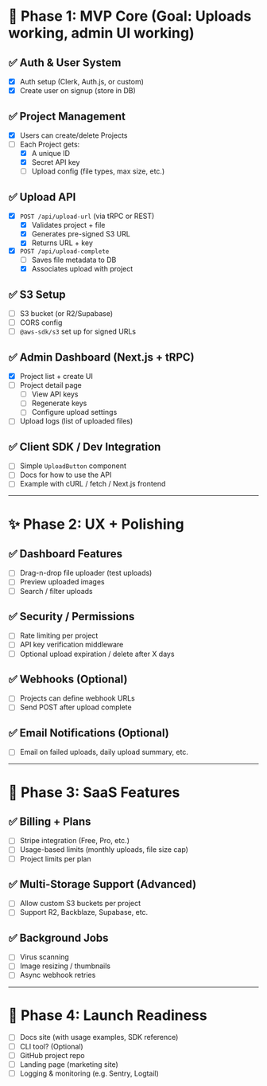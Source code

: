 # 🚀 Phase 1: MVP Core (Goal: Uploads working, admin UI working)

## ✅ Auth & User System
- [x] Auth setup (Clerk, Auth.js, or custom)
- [x] Create user on signup (store in DB)

## ✅ Project Management
- [x] Users can create/delete Projects
- [ ] Each Project gets:
  - [x] A unique ID
  - [x] Secret API key
  - [ ] Upload config (file types, max size, etc.)

## ✅ Upload API
- [x] `POST /api/upload-url` (via tRPC or REST)
  - [x] Validates project + file
  - [x] Generates pre-signed S3 URL
  - [x] Returns URL + key
- [x] `POST /api/upload-complete`
  - [ ] Saves file metadata to DB
  - [x] Associates upload with project

## ✅ S3 Setup
- [ ] S3 bucket (or R2/Supabase)
- [ ] CORS config
- [ ] `@aws-sdk/s3` set up for signed URLs

## ✅ Admin Dashboard (Next.js + tRPC)
- [x] Project list + create UI
- [ ] Project detail page
  - [ ] View API keys
  - [ ] Regenerate keys
  - [ ] Configure upload settings
- [ ] Upload logs (list of uploaded files)

## ✅ Client SDK / Dev Integration
- [ ] Simple `UploadButton` component
- [ ] Docs for how to use the API
- [ ] Example with cURL / fetch / Next.js frontend

---

# ✨ Phase 2: UX + Polishing

## ✅ Dashboard Features
- [ ] Drag-n-drop file uploader (test uploads)
- [ ] Preview uploaded images
- [ ] Search / filter uploads

## ✅ Security / Permissions
- [ ] Rate limiting per project
- [ ] API key verification middleware
- [ ] Optional upload expiration / delete after X days

## ✅ Webhooks (Optional)
- [ ] Projects can define webhook URLs
- [ ] Send POST after upload complete

## ✅ Email Notifications (Optional)
- [ ] Email on failed uploads, daily upload summary, etc.

---

# 💸 Phase 3: SaaS Features

## ✅ Billing + Plans
- [ ] Stripe integration (Free, Pro, etc.)
- [ ] Usage-based limits (monthly uploads, file size cap)
- [ ] Project limits per plan

## ✅ Multi-Storage Support (Advanced)
- [ ] Allow custom S3 buckets per project
- [ ] Support R2, Backblaze, Supabase, etc.

## ✅ Background Jobs
- [ ] Virus scanning
- [ ] Image resizing / thumbnails
- [ ] Async webhook retries

---

# 🧪 Phase 4: Launch Readiness
- [ ] Docs site (with usage examples, SDK reference)
- [ ] CLI tool? (Optional)
- [ ] GitHub project repo
- [ ] Landing page (marketing site)
- [ ] Logging & monitoring (e.g. Sentry, Logtail)
